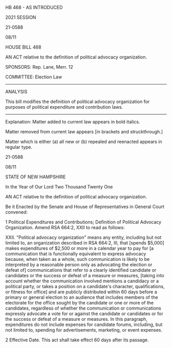  HB 468 - AS INTRODUCED

 

 

2021 SESSION

 21-0588

 08/11

 

HOUSE BILL 468

 

AN ACT relative to the definition of political advocacy organization.

 

SPONSORS: Rep. Lane, Merr. 12

 

COMMITTEE: Election Law

 

-----------------------------------------------------------------

 

ANALYSIS

 

 This bill modifies the definition of political advocacy organization for purposes of political expenditure and contribution laws.

 

- - - - - - - - - - - - - - - - - - - - - - - - - - - - - - - - - - - - - - - - - - - - - - - - - - - - - - - - - - - - - - - - - - - - - - - - - - - 

 

Explanation: Matter added to current law appears in bold italics.

 Matter removed from current law appears [in brackets and struckthrough.]

 Matter which is either (a) all new or (b) repealed and reenacted appears in regular type.

 21-0588

 08/11

 

STATE OF NEW HAMPSHIRE

 

In the Year of Our Lord Two Thousand Twenty One

 

AN ACT relative to the definition of political advocacy organization.

 

Be it Enacted by the Senate and House of Representatives in General Court convened:

 

 1 Political Expenditures and Contributions; Definition of Political Advocacy Organization. Amend RSA 664:2, XXII to read as follows:

 XXII. "Political advocacy organization" means any entity, including but not limited to, an organization described in RSA 664:2, III, that [spends $5,000] makes expenditures of $2,500 or more in a calendar year to pay for [a communication that is functionally equivalent to express advocacy because, when taken as a whole, such communication is likely to be interpreted by a reasonable person only as advocating the election or defeat of] communications that refer to a clearly identified candidate or candidates or the success or defeat of a measure or measures, [taking into account whether the communication involved mentions a candidacy or a political party, or takes a position on a candidate's character, qualifications, or fitness for office] and are publicly distributed within 60 days before a primary or general election to an audience that includes members of the electorate for the office sought by the candidate or one or more of the candidates, regardless of whether the communication or communications expressly advocate a vote for or against the candidate or candidates or for the success or defeat of a measure or measures. In this paragraph, expenditures do not include expenses for candidate forums, including, but not limited to, spending for advertisements, marketing, or event expenses.

 2 Effective Date. This act shall take effect 60 days after its passage.

